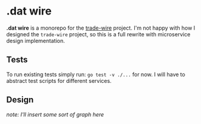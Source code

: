 # .dat wire

**.dat wire** is a monorepo for the [trade-wire](https://github.com/gregtandiono/trade-wire) project. I'm not happy with how I designed the `trade-wire` project, so this is a full rewrite with microservice design implementation. 

## Tests

To run existing tests simply run: `go test -v ./...` for now.
I will have to abstract test scripts for different services.


## Design

*note: I'll insert some sort of graph here*
